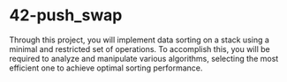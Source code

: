 # 42-push_swap

Through this project, you will implement data sorting on a stack using a minimal and restricted set of operations. To accomplish this, you will be required to analyze and manipulate various algorithms, selecting the most efficient one to achieve optimal sorting performance.
